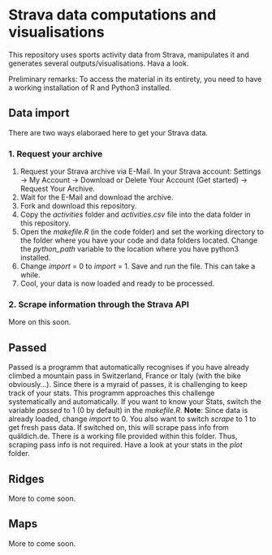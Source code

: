 # Strava data computations and visualisations
This repository uses sports activity data from Strava, manipulates it and generates several outputs/visualisations. Hava a look.

Preliminary remarks: To access the material in its entirety, you need to have a working installation of R and Python3 installed.

## Data import
There are two ways elaboraed here to get your Strava data.

### 1. Request your archive
1. Request your Strava archive via E-Mail. In your Strava account: Settings -> My Account -> Download or Delete Your Account (Get started) -> Request Your Archive.
2. Wait for the E-Mail and download the archive.
3. Fork and download this repository.
4. Copy the _activities_ folder and _activities.csv_ file into the data folder in this repository.
5. Open the _makefile.R_ (in the code folder) and set the working directory to the folder where you have your code and data folders located. Change the _python_path_ variable to the location where you have python3 installed.
6. Change _import_ = 0 to _import_ = 1. Save and run the file. This can take a while.
7. Cool, your data is now loaded and ready to be processed.

### 2. Scrape information through the Strava API
More on this soon.

## Passed
Passed is a programm that automatically recognises if you have already climbed a mountain pass in Switzerland, France or Italy (with the bike obviously...). Since there is a myraid of passes, it is challenging to keep track of your stats. This programm approaches this challenge systematically and automatically. If you want to know your Stats, switch the variable _passed_ to 1 (0 by default) in the _makefile.R_. **Note**: Since data is already loaded, change _import_ to 0. You also want to switch _scrape_ to 1 to get fresh pass data. If switched on, this will scrape pass info from quäldich.de. There is a working file provided within this folder. Thus, scraping pass info is not required. Have a look at your stats in the _plot_ folder.

## Ridges
More to come soon.

## Maps
More to come soon.

